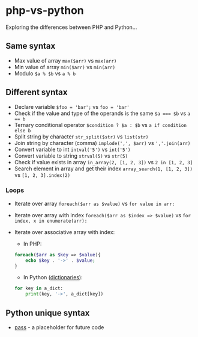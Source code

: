 # php-vs-python

Exploring the differences between PHP and Python…

## Same syntax

* Max value of array `max($arr)` vs `max(arr)`
* Min value of array `min($arr)` vs `min(arr)`
* Modulo `$a % $b` vs `a % b`

## Different syntax

* Declare variable `$foo = 'bar';` vs `foo = 'bar'`
* Check if the value and type of the operands is the same `$a === $b` vs `a == b`
* Ternary conditional operator `$condition ? $a : $b` vs `a if condition else b`
* Split string by character `str_split($str)` vs `list(str)`
* Join string by character (comma) `implode(',', $arr)` vs `','.join(arr)`
* Convert variable to int `intval('5')` vs `int('5')`
* Convert variable to string `strval(5)` vs `str(5)`
* Check if value exists in array `in_array(2, [1, 2, 3])` vs `2 in [1, 2, 3]`
* Search element in array and get their index `array_search(1, [1, 2, 3])` vs `[1, 2, 3].index(2)`

### Loops

* Iterate over array `foreach($arr as $value)` vs `for value in arr:`
* Iterate over array with index `foreach($arr as $index => $value)` vs `for index, x in enumerate(arr):`
* Iterate over associative array with index:
 
  * In PHP: 
  ```php
  foreach($arr as $key => $value){
      echo $key . '->' . $value;
  }
  ```

  * In Python ([dictionaries](https://www.w3schools.com/python/python_dictionaries.asp)): 
  ```py
  for key in a_dict:
      print(key, '->', a_dict[key])
  ```

## Python unique syntax

* [pass](https://www.w3schools.com/python/ref_keyword_pass.asp) - a placeholder for future code
